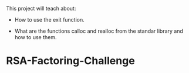 This project will teach about:

* How to use the exit function.

* What are the functions calloc and realloc from the standar library and how to use them.
# RSA-Factoring-Challenge
